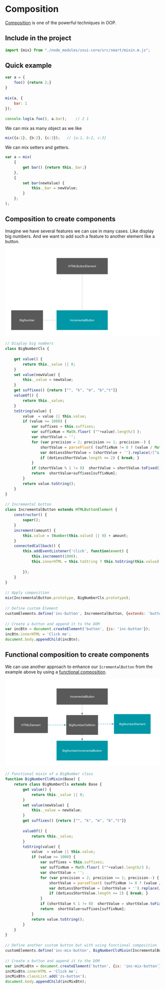 # Composition

[Composition](https://en.wikipedia.org/wiki/Composition_over_inheritance) is one of the powerful techniques in OOP. 

## Include in the project
```javascript
import {mix} from "./node_modules/zsui-core/src/smart/mixin.m.js";
```

## Quick example

```javascript
var a = {
	foo() {return 2;}
}

mix(a, {
	bar: 1
});

console.log(a.foo(), a.bar);	// 2 1
```
We can mix as many object as we like

```javascript
mix({a:1}, {b:2}, {c:3});	// {a:1, b:2, c:3}
```

We can mix setters and getters.

```javascript
var a = mix(
	{
		get bar() {return this._bar;}
	},
	{
		set bar(newValue) {
			this._bar = newValue;
		}
	};
);
```


## Composition to create components

Imagine we have several features we can use in many cases. Like display big numbers. And we want to add such a feature to another element like a button.

![""](./composition.svg "Composition model")

```javascript
// Display big numbers
class BigNumberCls {
	
	get value() {
		return this._value || 0;
	}
	set value(newValue) {
		this._value = newValue;
	}
	get suffixes() {return ["", "k", "m", "b","t"]}
	valueOf() {
		return this._value;
	}
	toString(value) {
		value  = value || this.value;
		if (value >= 1000) {
			var suffixes = this.suffixes;
			var suffixNum = Math.floor( (""+value).length/3 );
			var shortValue = '';
			for (var precision = 2; precision >= 1; precision--) {
				shortValue = parseFloat( (suffixNum != 0 ? (value / Math.pow(1000,suffixNum) ) : value).toPrecision(precision));
				var dotLessShortValue = (shortValue + '').replace(/[^a-zA-Z 0-9]+/g,'');
				if (dotLessShortValue.length <= 2) { break; }
			}
			if (shortValue % 1 != 0)  shortValue = shortValue.toFixed(1);
			return  shortValue+suffixes[suffixNum];
		}
		return value.toString();
	}
}

// Incremental button
class IncrementalButton extends HTMLButtonElement {
	constructor() {
		super();
	}
	increment(amount) {
		this.value = (Number(this.value) || 0) + amount; 
	}
	connectedCallback() {
		this.addEventListener('click', function(event) {
			this.increment(1000);
			this.innerHTML = this.toString ? this.toString(this.value) : this.value

		});
	}
}

// Apply composition
mix(IncrementalButton.prototype, BigNumberCls.prototype);

// Define custom Element
customElements.define('inc-button', IncrementalButton, {extends: 'button'});

// Create a button and append it to the DOM
var incBtn = document.createElement('button', {is: 'inc-button'});
incBtn.innerHTML = 'Click me';
document.body.appendChild(incBtn);
```

## Functional composition to create components

We can use another approach to enhance our `IcrementalButton` from the  example above by using a [functional composition](https://en.wikipedia.org/wiki/Function_composition_(computer_science)).

![""](./functionalComposition.svg "Composition model")

```javascript
// Functional mixin of a BigNumber class
function BigNumberClsMixin(Base) {
	return class BigNumberCls extends Base {
		get value() {
			return this._value || 0;
		}
		set value(newValue) {
			this._value = newValue;
		}
		get suffixes() {return ["", "k", "m", "b","t"]}
		
		valueOf() {
			return this._value;
		}
		toString(value) {
			value  = value || this.value;
			if (value >= 1000) {
				var suffixes = this.suffixes;
				var suffixNum = Math.floor( (""+value).length/3 );
				var shortValue = '';
				for (var precision = 2; precision >= 1; precision--) {
					shortValue = parseFloat( (suffixNum != 0 ? (value / Math.pow(1000,suffixNum) ) : value).toPrecision(precision));
					var dotLessShortValue = (shortValue + '').replace(/[^a-zA-Z 0-9]+/g,'');
					if (dotLessShortValue.length <= 2) { break; }
				}
				if (shortValue % 1 != 0)  shortValue = shortValue.toFixed(1);
				return  shortValue+suffixes[suffixNum];
			}
			return value.toString();
		}
	}
}

// Define another custom button but with using functional composition
customElements.define('inc-mix-button', BigNumberClsMixin(IncrementalButton), {extends: 'button'});

// Create a button and append it to the DOM
var incMixBtn = document.createElement('button', {is: 'inc-mix-button'});
incMixBtn.innerHTML = 'Click me';
incMixBtn.classList.add('zs-button');
document.body.appendChild(incMixBtn);
```

